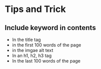 # Tips and Trick

## Include keyword in contents
* In the title tag
* in the first 100 words of the page
* in the imgae alt text
* In an h1, h2, h3 tag
* In the last 100 words of the page
